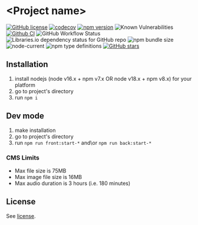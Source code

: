 # \<Project name\>

[![GitHub license](https://img.shields.io/npm/l/typescript-project)](https://github.com/webbestmaster/typescript-project/blob/master/license)
[![codecov](https://codecov.io/gh/webbestmaster/typescript-project/branch/master/graph/badge.svg?token=X5SNICUPUQ)](https://codecov.io/gh/webbestmaster/typescript-project)
[![npm version](https://img.shields.io/npm/v/typescript-project.svg?style=flat)](https://www.npmjs.com/package/typescript-project)
![Known Vulnerabilities](https://snyk.io/test/github/webbestmaster/typescript-project/badge.svg)
[![Github CI](https://github.com/webbestmaster/typescript-project/actions/workflows/github-ci.yml/badge.svg)](https://github.com/webbestmaster/typescript-project/actions/workflows/github-ci.yml)
![GitHub Workflow Status](https://img.shields.io/github/actions/workflow/status/webbestmaster/typescript-project/github-ci.yml)
![Libraries.io dependency status for GitHub repo](https://img.shields.io/librariesio/github/webbestmaster/typescript-project)
![npm bundle size](https://img.shields.io/bundlephobia/minzip/typescript-project)
![node-current](https://img.shields.io/node/v/typescript-project)
![npm type definitions](https://img.shields.io/npm/types/typescript-project)
[![GitHub stars](https://img.shields.io/github/stars/webbestmaster/typescript-project?style=social)](https://github.com/webbestmaster/typescript-project/)

## Installation

1. install nodejs (node v16.x + npm v7.x OR node v18.x + npm v8.x) for your platform
2. go to project's directory
3. run `npm i`


## Dev mode

1. make installation
2. go to project's directory
3. run `npm run front:start-*` and\or `npm run back:start-*`


### CMS Limits

- Max file size is 75MB
- Max image file size is 16MB
- Max audio duration is 3 hours (i.e. 180 minutes)

## License

See [license](license).
